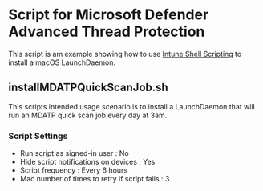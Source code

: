 # Script for Microsoft Defender Advanced Thread Protection

This script is am example showing how to use [Intune Shell Scripting](https://docs.microsoft.com/en-us/mem/intune/apps/macos-shell-scripts) to install a macOS LaunchDaemon.

## installMDATPQuickScanJob.sh

This scripts intended usage scenario is to install a LaunchDaemon that will run an MDATP quick scan job every day at 3am.


### Script Settings

- Run script as signed-in user : No
- Hide script notifications on devices : Yes
- Script frequency : Every 6 hours
- Mac number of times to retry if script fails : 3
